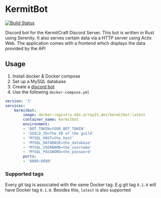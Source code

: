 # KermitBot
[![Build Status](https://drone.k8s.array21.dev/api/badges/TheDutchMC/kermitbot/status.svg)](https://drone.k8s.array21.dev/TheDutchMC/kermitbot)

Discord bot for the KermitCraft Discord Server. This bot is written in Rust using Serenity. It also serves certain data via a HTTP server using Actix Web. The application comes with a frontend which displays the data provided by the API

## Usage
1. Install docker & Docker compose
2. Set up a MySQL database
3. Create a [discord bot](https://discord.com/developers)
4. Use the following `docker-compose.yml`
```yaml
version: '3'
services:
    kermitbot:
        image: docker-registry.k8s.array21.dev/kermitbot:latest
        container_name: kermitbot
        environment:
        - 'BOT_TOKEN=YOUR_BOT_TOKEN'
        - 'GUILD_ID=The ID of the guild'
        - 'MYSQL_HOST=the_host'
        - 'MYSQL_DATABASE=the_database'
        - 'MYSQL_USERNAME=the_username'
        - 'MYSQL_PASSWORD=the_password'
        ports:
        - '8080:8080'
```
### Supported tags
Every git tag is associated with the same Docker tag. E.g git tag `0.1.0` will have Docker tag `0.1.0`. Besides this, `latest` is also supported